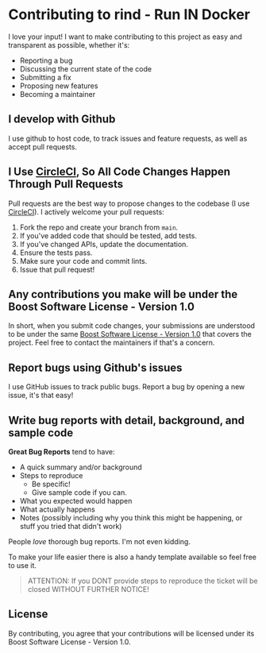 # Contributing to rind - Run IN Docker
I love your input! I want to make contributing to this project as easy and transparent as possible, whether it's:

- Reporting a bug
- Discussing the current state of the code
- Submitting a fix
- Proposing new features
- Becoming a maintainer

## I develop with Github
I use github to host code, to track issues and feature requests, as well as accept pull requests.

## I Use [CircleCI](https://circleci.com/product/), So All Code Changes Happen Through Pull Requests
Pull requests are the best way to propose changes to the codebase (I use [CircleCI](https://circleci.com/product/)). I actively welcome your pull requests:

1. Fork the repo and create your branch from `main`.
2. If you've added code that should be tested, add tests.
3. If you've changed APIs, update the documentation.
4. Ensure the tests pass.
5. Make sure your code and commit lints.
6. Issue that pull request!

## Any contributions you make will be under the Boost Software License - Version 1.0
In short, when you submit code changes, your submissions are understood to be under the same [Boost Software License - Version 1.0](https://github.com/timo-reymann/rind/blob/main/LICENSE) that covers the project. Feel free to contact the maintainers if that's a concern.

## Report bugs using Github's issues
I use GitHub issues to track public bugs. Report a bug by opening a new issue, it's that easy!

## Write bug reports with detail, background, and sample code

**Great Bug Reports** tend to have:

- A quick summary and/or background
- Steps to reproduce
    - Be specific!
    - Give sample code if you can.
- What you expected would happen
- What actually happens
- Notes (possibly including why you think this might be happening, or stuff you tried that didn't work)

People *love* thorough bug reports. I'm not even kidding.

To make your life easier there is also a handy template available so feel free to use it.

> ATTENTION: If you DONT provide steps to reproduce the ticket will be closed WITHOUT FURTHER NOTICE!

## License
By contributing, you agree that your contributions will be licensed under its Boost Software License - Version 1.0.

